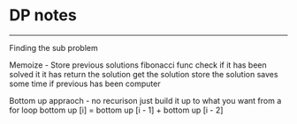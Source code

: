 # DP notes

<hr> 

Finding the sub problem

Memoize - Store previous solutions 
fibonacci func
    check if it has been solved it it has return the solution
    get the solution
    store the solution
saves some time if previous has been computer

Bottom up appraoch - no recurison 
    just build it up to what you want from a for loop
    bottom up [i] = bottom up [i - 1] + bottom up [i - 2]
